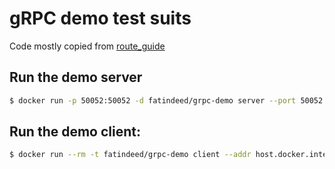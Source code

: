 # gRPC demo test suits

Code mostly copied from [route_guide](https://github.com/grpc/grpc-go/blob/master/examples/route_guide/)

## Run the demo server

```sh
$ docker run -p 50052:50052 -d fatindeed/grpc-demo server --port 50052
```

## Run the demo client:

```sh
$ docker run --rm -t fatindeed/grpc-demo client --addr host.docker.internal:50052
```
